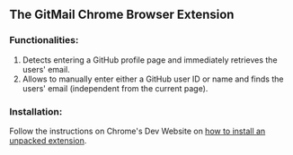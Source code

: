 The GitMail Chrome Browser Extension
---

### Functionalities:
1. Detects entering a GitHub profile page and immediately retrieves the users' email.
2. Allows to manually enter either a GitHub user ID or name and finds the users' email (independent from the current page).

### Installation:
Follow the instructions on Chrome's Dev Website on [how to install an unpacked extension](https://developer.chrome.com/docs/extensions/mv3/getstarted/#unpacked).

